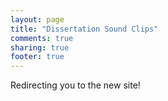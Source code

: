 ```yaml
---
layout: page
title: "Dissertation Sound Clips"
comments: true
sharing: true
footer: true
---
```

<script>window.location = "http://www.yoururl.com";</script>
Redirecting you to the new site!